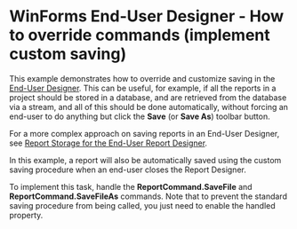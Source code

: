 # WinForms End-User Designer - How to override commands (implement custom saving)


<p>This example demonstrates how to override and customize saving in the <a href="http://documentation.devexpress.com/#XtraReports/CustomDocument1198"><u>End-User Designer</u></a>. This can be useful, for example, if all the reports in a project should be stored in a database, and are retrieved from the database via a stream, and all of this should be done automatically, without forcing an end-user to do anything but click the <strong>Save</strong> (or <strong>Save As</strong>) toolbar button.</p>
<p>For a more complex approach on saving reports in an End-User Designer, see <a href="https://www.devexpress.com/Support/Center/p/E2704">Report Storage for the End-User Report Designer</a>.</p>
<p>In this example, a report will also be automatically saved using the custom saving procedure when an end-user closes the Report Designer.</p>
<p>To implement this task, handle the <strong>ReportCommand.SaveFile</strong> and <strong>ReportCommand.SaveFileAs</strong> commands. Note that to prevent the standard saving procedure from being called, you just need to enable the handled property.</p>

<br/>


